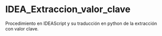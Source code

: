 # IDEA_Extraccion_valor_clave
Procedimiento en IDEAScript y su traducción en python de la extracción con valor clave.
